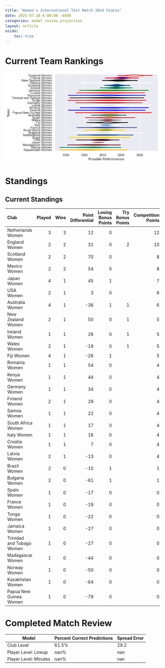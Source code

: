 ```yaml
---  
title: "Women's International Test Match 2024 Status"  
date: 2025-07-28 6:00:00 -0500  
categories: model review projection  
layout: article  
aside:  
    toc: true  
---
```

# Current Team Rankings


![Club Rankings](plots/rankings_Womens_International_Test_Match_2024.png)
# Standings

## Current Standings


| Club                      |   Played |   Wins |   Point Differential |   Losing Bonus Points |   Try Bonus Points |   Competition Points |
|:--------------------------|---------:|-------:|---------------------:|----------------------:|-------------------:|---------------------:|
| Netherlands Women         |        3 |      3 |                   12 |                     0 |                    |                   12 |
| England Women             |        2 |      2 |                   31 |                     0 |                  2 |                   10 |
| Scotland Women            |        2 |      2 |                   70 |                     0 |                    |                    8 |
| Mexico Women              |        2 |      2 |                   54 |                     0 |                    |                    8 |
| Japan Women               |        4 |      1 |                   45 |                     1 |                    |                    7 |
| USA Women                 |        2 |      1 |                    3 |                     0 |                    |                    6 |
| Australia Women           |        4 |      1 |                  -36 |                     1 |                  1 |                    6 |
| New Zealand Women         |        2 |      1 |                   50 |                     0 |                  1 |                    5 |
| Ireland Women             |        1 |      1 |                   26 |                     0 |                  1 |                    5 |
| Wales Women               |        2 |      1 |                  -19 |                     0 |                  1 |                    5 |
| Fiji Women                |        4 |      1 |                  -26 |                     1 |                    |                    5 |
| Romania Women             |        1 |      1 |                   54 |                     0 |                    |                    4 |
| Kenya Women               |        1 |      1 |                   44 |                     0 |                    |                    4 |
| Germany Women             |        1 |      1 |                   34 |                     0 |                    |                    4 |
| Finland Women             |        2 |      1 |                   29 |                     0 |                    |                    4 |
| Samoa Women               |        1 |      1 |                   22 |                     0 |                    |                    4 |
| South Africa Women        |        1 |      1 |                   17 |                     0 |                    |                    4 |
| Italy Women               |        1 |      1 |                   16 |                     0 |                    |                    4 |
| Croatia Women             |        1 |      1 |                    7 |                     0 |                    |                    4 |
| Latvia Women              |        2 |      1 |                  -13 |                     0 |                    |                    4 |
| Brazil Women              |        2 |      0 |                  -10 |                     1 |                    |                    1 |
| Bulgaria Women            |        2 |      0 |                  -61 |                     1 |                    |                    1 |
| Spain Women               |        1 |      0 |                  -17 |                     0 |                    |                    0 |
| France Women              |        1 |      0 |                  -19 |                     0 |                    |                    0 |
| Tonga Women               |        1 |      0 |                  -22 |                     0 |                    |                    0 |
| Jamaica Women             |        1 |      0 |                  -27 |                     0 |                    |                    0 |
| Trinidad and Tobago Women |        1 |      0 |                  -27 |                     0 |                    |                    0 |
| Madagascar Women          |        1 |      0 |                  -44 |                     0 |                    |                    0 |
| Norway Women              |        1 |      0 |                  -50 |                     0 |                    |                    0 |
| Kazakhstan Women          |        1 |      0 |                  -64 |                     0 |                    |                    0 |
| Papua New Guinea Women    |        1 |      0 |                  -79 |                     0 |                    |                    0 |



# Completed Match Review


| Model | Percent Correct Predictions | Spread Error |
| ------ | ------ | ------ |
| Club Level | 61.5% | 29.2 |
| Player Level: Lineup | nan% | nan |
| Player Level: Minutes | nan% | nan |

